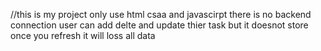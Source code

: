 //this is my project only use html csaa and javascirpt there is no backend connection
user can add delte and update thier task but it doesnot store once you refresh it will loss all data
